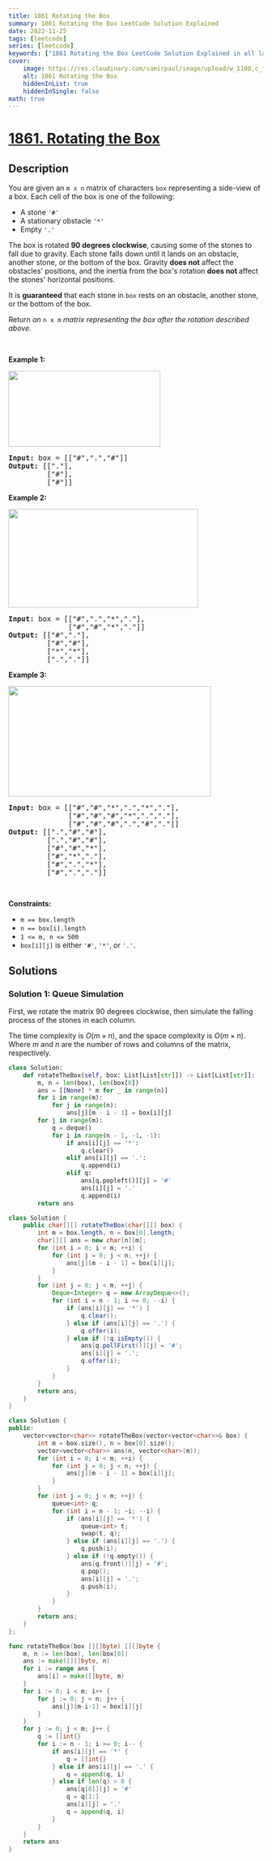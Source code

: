 ```yaml
---
title: 1861 Rotating the Box
summary: 1861 Rotating the Box LeetCode Solution Explained
date: 2022-11-25
tags: [leetcode]
series: [leetcode]
keywords: ["1861 Rotating the Box LeetCode Solution Explained in all languages", "1861 Rotating the Box", "LeetCode", "leetcode solution in Python3 C++ Java Go PHP Ruby Swift TypeScript Rust C# JavaScript C", "GeeksforGeeks", "InterviewBit", "Coding Ninjas", "HackerRank", "HackerEarth", "CodeChef", "TopCoder", "AlgoExpert", "freeCodeCamp", "Codeforces", "GitHub", "AtCoder", "Samir Paul"]
cover:
    image: https://res.cloudinary.com/samirpaul/image/upload/w_1100,c_fit,co_rgb:FFFFFF,l_text:Arial_75_bold:1861 Rotating the Box - Solution Explained/problem-solving.webp
    alt: 1861 Rotating the Box
    hiddenInList: true
    hiddenInSingle: false
math: true
---
```



# [1861. Rotating the Box](https://leetcode.com/problems/rotating-the-box)


## Description

<p>You are given an <code>m x n</code> matrix of characters <code>box</code> representing a side-view of a box. Each cell of the box is one of the following:</p>

<ul>
	<li>A stone <code>&#39;#&#39;</code></li>
	<li>A stationary obstacle <code>&#39;*&#39;</code></li>
	<li>Empty <code>&#39;.&#39;</code></li>
</ul>

<p>The box is rotated <strong>90 degrees clockwise</strong>, causing some of the stones to fall due to gravity. Each stone falls down until it lands on an obstacle, another stone, or the bottom of the box. Gravity <strong>does not</strong> affect the obstacles&#39; positions, and the inertia from the box&#39;s rotation <strong>does not </strong>affect the stones&#39; horizontal positions.</p>

<p>It is <strong>guaranteed</strong> that each stone in <code>box</code> rests on an obstacle, another stone, or the bottom of the box.</p>

<p>Return <em>an </em><code>n x m</code><em> matrix representing the box after the rotation described above</em>.</p>

<p>&nbsp;</p>
<p><strong class="example">Example 1:</strong></p>

<p><img alt="" src="https://spcdn.pages.dev/leetcode/problems/1861.Rotating%20the%20Box/images/rotatingtheboxleetcodewithstones.png" style="width: 300px; height: 150px;" /></p>

<pre>
<strong>Input:</strong> box = [[&quot;#&quot;,&quot;.&quot;,&quot;#&quot;]]
<strong>Output:</strong> [[&quot;.&quot;],
&nbsp;        [&quot;#&quot;],
&nbsp;        [&quot;#&quot;]]
</pre>

<p><strong class="example">Example 2:</strong></p>

<p><img alt="" src="https://spcdn.pages.dev/leetcode/problems/1861.Rotating%20the%20Box/images/rotatingtheboxleetcode2withstones.png" style="width: 375px; height: 195px;" /></p>

<pre>
<strong>Input:</strong> box = [[&quot;#&quot;,&quot;.&quot;,&quot;*&quot;,&quot;.&quot;],
&nbsp;             [&quot;#&quot;,&quot;#&quot;,&quot;*&quot;,&quot;.&quot;]]
<strong>Output:</strong> [[&quot;#&quot;,&quot;.&quot;],
&nbsp;        [&quot;#&quot;,&quot;#&quot;],
&nbsp;        [&quot;*&quot;,&quot;*&quot;],
&nbsp;        [&quot;.&quot;,&quot;.&quot;]]
</pre>

<p><strong class="example">Example 3:</strong></p>

<p><img alt="" src="https://spcdn.pages.dev/leetcode/problems/1861.Rotating%20the%20Box/images/rotatingtheboxleetcode3withstone.png" style="width: 400px; height: 218px;" /></p>

<pre>
<strong>Input:</strong> box = [[&quot;#&quot;,&quot;#&quot;,&quot;*&quot;,&quot;.&quot;,&quot;*&quot;,&quot;.&quot;],
&nbsp;             [&quot;#&quot;,&quot;#&quot;,&quot;#&quot;,&quot;*&quot;,&quot;.&quot;,&quot;.&quot;],
&nbsp;             [&quot;#&quot;,&quot;#&quot;,&quot;#&quot;,&quot;.&quot;,&quot;#&quot;,&quot;.&quot;]]
<strong>Output:</strong> [[&quot;.&quot;,&quot;#&quot;,&quot;#&quot;],
&nbsp;        [&quot;.&quot;,&quot;#&quot;,&quot;#&quot;],
&nbsp;        [&quot;#&quot;,&quot;#&quot;,&quot;*&quot;],
&nbsp;        [&quot;#&quot;,&quot;*&quot;,&quot;.&quot;],
&nbsp;        [&quot;#&quot;,&quot;.&quot;,&quot;*&quot;],
&nbsp;        [&quot;#&quot;,&quot;.&quot;,&quot;.&quot;]]
</pre>

<p>&nbsp;</p>
<p><strong>Constraints:</strong></p>

<ul>
	<li><code>m == box.length</code></li>
	<li><code>n == box[i].length</code></li>
	<li><code>1 &lt;= m, n &lt;= 500</code></li>
	<li><code>box[i][j]</code> is either <code>&#39;#&#39;</code>, <code>&#39;*&#39;</code>, or <code>&#39;.&#39;</code>.</li>
</ul>

## Solutions

### Solution 1: Queue Simulation

First, we rotate the matrix 90 degrees clockwise, then simulate the falling process of the stones in each column.

The time complexity is $O(m \times n)$, and the space complexity is $O(m \times n)$. Where $m$ and $n$ are the number of rows and columns of the matrix, respectively.

<!-- tabs:start -->

```python
class Solution:
    def rotateTheBox(self, box: List[List[str]]) -> List[List[str]]:
        m, n = len(box), len(box[0])
        ans = [[None] * m for _ in range(n)]
        for i in range(m):
            for j in range(n):
                ans[j][m - i - 1] = box[i][j]
        for j in range(m):
            q = deque()
            for i in range(n - 1, -1, -1):
                if ans[i][j] == '*':
                    q.clear()
                elif ans[i][j] == '.':
                    q.append(i)
                elif q:
                    ans[q.popleft()][j] = '#'
                    ans[i][j] = '.'
                    q.append(i)
        return ans
```

```java
class Solution {
    public char[][] rotateTheBox(char[][] box) {
        int m = box.length, n = box[0].length;
        char[][] ans = new char[n][m];
        for (int i = 0; i < m; ++i) {
            for (int j = 0; j < n; ++j) {
                ans[j][m - i - 1] = box[i][j];
            }
        }
        for (int j = 0; j < m; ++j) {
            Deque<Integer> q = new ArrayDeque<>();
            for (int i = n - 1; i >= 0; --i) {
                if (ans[i][j] == '*') {
                    q.clear();
                } else if (ans[i][j] == '.') {
                    q.offer(i);
                } else if (!q.isEmpty()) {
                    ans[q.pollFirst()][j] = '#';
                    ans[i][j] = '.';
                    q.offer(i);
                }
            }
        }
        return ans;
    }
}
```

```cpp
class Solution {
public:
    vector<vector<char>> rotateTheBox(vector<vector<char>>& box) {
        int m = box.size(), n = box[0].size();
        vector<vector<char>> ans(n, vector<char>(m));
        for (int i = 0; i < m; ++i) {
            for (int j = 0; j < n; ++j) {
                ans[j][m - i - 1] = box[i][j];
            }
        }
        for (int j = 0; j < m; ++j) {
            queue<int> q;
            for (int i = n - 1; ~i; --i) {
                if (ans[i][j] == '*') {
                    queue<int> t;
                    swap(t, q);
                } else if (ans[i][j] == '.') {
                    q.push(i);
                } else if (!q.empty()) {
                    ans[q.front()][j] = '#';
                    q.pop();
                    ans[i][j] = '.';
                    q.push(i);
                }
            }
        }
        return ans;
    }
};
```

```go
func rotateTheBox(box [][]byte) [][]byte {
	m, n := len(box), len(box[0])
	ans := make([][]byte, n)
	for i := range ans {
		ans[i] = make([]byte, m)
	}
	for i := 0; i < m; i++ {
		for j := 0; j < n; j++ {
			ans[j][m-i-1] = box[i][j]
		}
	}
	for j := 0; j < m; j++ {
		q := []int{}
		for i := n - 1; i >= 0; i-- {
			if ans[i][j] == '*' {
				q = []int{}
			} else if ans[i][j] == '.' {
				q = append(q, i)
			} else if len(q) > 0 {
				ans[q[0]][j] = '#'
				q = q[1:]
				ans[i][j] = '.'
				q = append(q, i)
			}
		}
	}
	return ans
}
```

<!-- tabs:end -->

<!-- end -->
